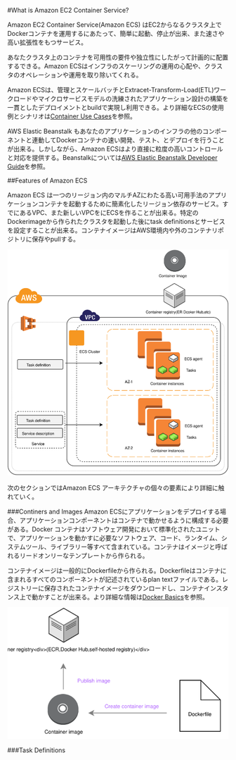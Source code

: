 #What is Amazon EC2 Container Service?

Amazon EC2 Container Service(Amazon ECS) はEC2からなるクラスタ上でDockerコンテナを運用するにあたって、簡単に起動、停止が出来、また速さや高い拡張性をもつサービス。

あなたクラスタ上のコンテナを可用性の要件や独立性にしたがって計画的に配置するできる。Amazon ECSはインフラのスケーリングの運用の心配や、クラスタのオペレーションや運用を取り除いてくれる。

Amazon ECSは、管理とスケールバッチとExtracet-Transform-Load(ETL)ワークロードやマイクロサービスモデルの洗練されたアプリケーション設計の構築を一貫としたデプロイメントとbuildで実現し利用できる。より詳細なECSの使用例とシナリオは[Container Use Cases](https://aws.amazon.com/containers/use-cases/)を参照。
 
AWS Elastic Beanstalk もあなたのアプリケーションのインフラの他のコンポーネントと連動してDockerコンテナの速い開発、テスト、とデプロイを行うことが出来る。しかしながら、Amazon ECSはより直接に粒度の高いコントロールと対応を提供する。Beanstalkについては[AWS Elastic Beanstalk Developer Guide](http://docs.aws.amazon.com/elasticbeanstalk/latest/dg/)を参照。

##Features of Amazon ECS

Amazon ECS は一つのリージョン内のマルチAZにわたる高い可用手法のアプリケーションコンテナを起動するために簡素化したリージョン依存のサービス。すでにあるVPC、また新しいVPCをにECSを作ることが出来る。特定のDockerimageから作られたクラスタを起動した後にtask definitionsとサービスを設定することが出来る。コンテナイメージはAWS環境内や外のコンテナリポジトリに保存やpullする。

![fig](ecs1fig.svg)


次のセクションではAmazon ECS アーキテクチャの個々の要素により詳細に触れていく。

###Continers and Images
Amazon ECSにアプリケーションをデプロイする場合、アプリケーションコンポーネントはコンテナで動かせるように構成する必要がある。Docker コンテナはソフトウェア開発において標準化されたユニットで、アプリケーションを動かすに必要なソフトウェア、コード、ランタイム、システムツール、ライブラリー等すべて含まれている。コンテナはイメージと呼ばれるリードオンリーなテンプレートから作られる。

コンテナイメージは一般的にDockerfileから作られる。Dockerfileはコンテナに含まれるすべてのコンポーネントが記述されているplan textファイルである。レジストリーに保存されたコンテナイメージをダウンロードし、コンテナインスタンス上で動かすことが出来る。より詳細な情報は[Docker Basics](http://docs.aws.amazon.com/AmazonECS/latest/developerguide/docker-basics.html)を参照。

![ecsfig2](ecsfig2.svg)

###Task Definitions


